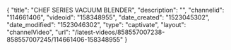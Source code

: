 {
    "title": "CHEF SERIES VACUUM BLENDER",
    "description": "",
    "channelid": "114661406",
    "videoid": "158348955",
    "date_created": "1523045302",
    "date_modified": "1523046302",
    "type": "captivate",
    "layout": "channelVideo",
    "url": "\/latest-videos\/858557007238-858557007245\/114661406-158348955"
}